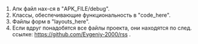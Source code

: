 1. Апк файл нах-ся в "APK_FILE/debug".
2. Классы, обеспечивающие функциональность в "code_here".
3. Файлы форм в "layouts_here".
4. Если вдруг понадобятся все файлы проекта, они находятся по след. ссылке: https://github.com/Evgeniy-2000/rss .
